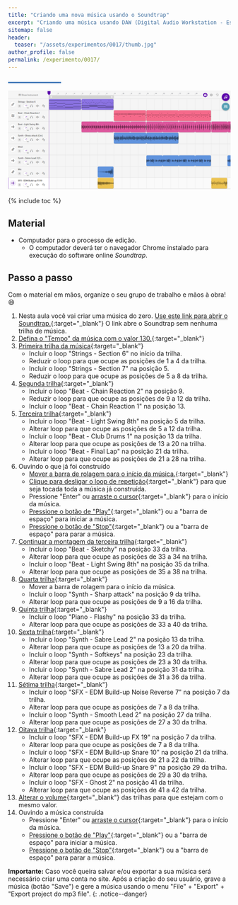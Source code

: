 ```yaml
---
title: "Criando uma nova música usando o Soundtrap"
excerpt: "Criando uma música usando DAW (Digital Audio Workstation - Estação de Trabalho de Áudio Digital)"
sitemap: false 
header: 
  teaser: "/assets/experimentos/0017/thumb.jpg" 
author_profile: false
permalink: /experimento/0017/
---
```

![Linha separadora](/assets/images/line.jpg)

![Músicas usando DAW](/assets/experimentos/0017/thumb.png)

{% include toc %}

## Material
* Computador para o processo de edição. 
  * O computador deverá ter o navegador Chrome instalado para execução do software online *Soundtrap*.

## Passo a passo
Com o material em mãos, organize o seu grupo de trabalho e mãos à obra! :smile:

1. Nesta aula você vai criar uma música do zero. [Use este link para abrir o Soundtrap.](https://www.soundtrap.com/publicapi/import/soundcloud1/?url=https://api.soundcloud.com/tracks/){:target="_blank"} O link abre o Soundtrap sem nenhuma trilha de música. 
1. [Defina o "Tempo" da música com o valor 130.](https://youtu.be/dNJjZNU-eUA){:target="_blank"} 
1. [Primeira trilha da música](https://youtu.be/dNJjZNU-eUA?t=11){:target="_blank"} 
   - Incluir o loop "Strings - Section 6" no início da trilha.
   - Reduzir o loop para que ocupe as posições de 1 a 4 da trilha.
   - Incluir o loop "Strings - Section 7" na posição 5.
   - Reduzir o loop para que ocupe as posições de 5 a 8 da trilha.
1. [Segunda trilha](https://youtu.be/dNJjZNU-eUA?t=71){:target="_blank"} 
   - Incluir o loop "Beat - Chain Reaction 2" na posição 9.
   - Reduzir o loop para que ocupe as posições de 9 a 12 da trilha.
   - Incluir o loop "Beat - Chain Reaction 1" na posição 13.
1. [Terceira trilha](https://youtu.be/dNJjZNU-eUA?t=115){:target="_blank"} 
   - Incluir o loop "Beat -  Light Swing 8th" na posição 5 da trilha.
   - Alterar loop para que ocupe as posições de 5 a 12 da trilha.
   - Incluir o loop "Beat - Club Drums 1" na posição 13 da trilha.
   - Alterar loop para que ocupe as posições de 13 a 20 na trilha.
   - Incluir o loop "Beat - Final Lap" na posição 21 da trilha.
   - Alterar loop para que ocupe as posições de 21 a 28 na trilha.
1. Ouvindo o que já foi construído
   - [Mover a barra de rolagem para o início da música.](https://youtu.be/dNJjZNU-eUA?t=183){:target="_blank"}
   - [Clique para desligar o loop de repetição](https://youtu.be/dNJjZNU-eUA?t=186){:target="_blank"} para que seja tocada toda a música já construída.
   - Pressione "Enter" ou [arraste o cursor](https://youtu.be/dNJjZNU-eUA?t=188){:target="_blank"} para o início da música. 
   - [Pressione o botão de "Play"](https://youtu.be/dNJjZNU-eUA?t=191){:target="_blank"} ou a "barra de espaço" para iniciar a música.
   - [Pressione o botão de "Stop"](https://youtu.be/dNJjZNU-eUA?t=212){:target="_blank"} ou a "barra de espaço" para parar a música.
1. [Continuar a montagem da terceira trilha](https://youtu.be/dNJjZNU-eUA?t=214){:target="_blank"} 
   - Incluir o loop "Beat - Sketchy" na posição 33 da trilha.
   - Alterar loop para que ocupe as posições de 33 a 34 na trilha.
   - Incluir o loop "Beat -  Light Swing 8th" na posição 35 da trilha.
   - Alterar loop para que ocupe as posições de 35 a 38 na trilha.
1. [Quarta trilha](https://youtu.be/dNJjZNU-eUA?t=259){:target="_blank"} 
   - Mover a barra de rolagem para o início da música.
   - Incluir o loop "Synth - Sharp attack" na posição 9 da trilha.
   - Alterar loop para que ocupe as posições de 9 a 16 da trilha.
1. [Quinta trilha](https://youtu.be/dNJjZNU-eUA?t=285){:target="_blank"} 
   - Incluir o loop "Piano - Flashy" na posição 33 da trilha.
   - Alterar loop para que ocupe as posições de 33 a 40 da trilha.
1. [Sexta trilha](https://youtu.be/dNJjZNU-eUA?t=313){:target="_blank"} 
   - Incluir o loop "Synth - Sabre Lead 2" na posição 13 da trilha.
   - Alterar loop para que ocupe as posições de 13 a 20 da trilha.
   - Incluir o loop "Synth - Softkeys" na posição 23 da trilha.
   - Alterar loop para que ocupe as posições de 23 a 30 da trilha.
   - Incluir o loop "Synth - Sabre Lead 2" na posição 31 da trilha.
   - Alterar loop para que ocupe as posições de 31 a 36 da trilha.
1. [Sétima trilha](https://youtu.be/dNJjZNU-eUA?t=378){:target="_blank"}  
   - Incluir o loop "SFX - EDM Build-up Noise Reverse 7" na posição 7 da trilha.
   - Alterar loop para que ocupe as posições de 7 a 8 da trilha.
   - Incluir o loop "Synth - Smooth Lead 2" na posição 27 da trilha.
   - Alterar loop para que ocupe as posições de 27 a 30 da trilha.
1. [Oitava trilha](https://youtu.be/dNJjZNU-eUA?t=441){:target="_blank"}  
   - Incluir o loop "SFX - EDM Build-up FX 19" na posição 7 da trilha.
   - Alterar loop para que ocupe as posições de 7 a 8 da trilha.
   - Incluir o loop "SFX - EDM Build-up Snare 10" na posição 21 da trilha.
   - Alterar loop para que ocupe as posições de 21 a 22 da trilha.
   - Incluir o loop "SFX - EDM Build-up Snare 9" na posição 29 da trilha.
   - Alterar loop para que ocupe as posições de 29 a 30 da trilha.
   - Incluir o loop "SFX - Ghost 2" na posição 41 da trilha.
   - Alterar loop para que ocupe as posições de 41 a 42 da trilha.
1. [Alterar o volume](https://youtu.be/dNJjZNU-eUA?t=540){:target="_blank"}  das trilhas para que estejam com o mesmo valor.
1. Ouvindo a música construída
   - Pressione "Enter" ou [arraste o cursor](https://youtu.be/dNJjZNU-eUA?t=573){:target="_blank"} para o início da música. 
   - [Pressione o botão de "Play"](https://youtu.be/dNJjZNU-eUA?t=576){:target="_blank"} ou a "barra de espaço" para iniciar a música.
   - [Pressione o botão de "Stop"](https://youtu.be/dNJjZNU-eUA?t=654){:target="_blank"} ou a "barra de espaço" para parar a música.

**Importante:** Caso você queira salvar e/ou exportar a sua música será necessário criar uma conta no site. Após a criação do seu usuário, grave a música (botão "Save") e gere a música usando o menu "File" + "Export" + "Export project do mp3 file".
{: .notice--danger} 